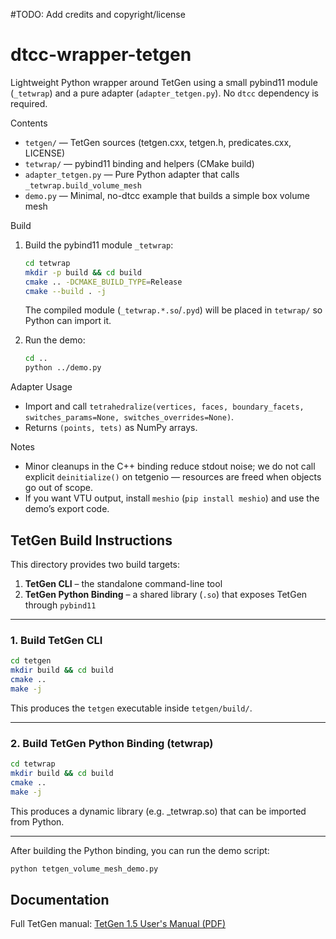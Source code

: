 #TODO: Add credits and copyright/license

dtcc-wrapper-tetgen
===================

Lightweight Python wrapper around TetGen using a small pybind11 module (`_tetwrap`) and a pure adapter (`adapter_tetgen.py`). No `dtcc` dependency is required.

Contents
- `tetgen/` — TetGen sources (tetgen.cxx, tetgen.h, predicates.cxx, LICENSE)
- `tetwrap/` — pybind11 binding and helpers (CMake build)
- `adapter_tetgen.py` — Pure Python adapter that calls `_tetwrap.build_volume_mesh`
- `demo.py` — Minimal, no-dtcc example that builds a simple box volume mesh

Build
1) Build the pybind11 module `_tetwrap`:

   ```bash
   cd tetwrap
   mkdir -p build && cd build
   cmake .. -DCMAKE_BUILD_TYPE=Release
   cmake --build . -j
   ```

   The compiled module (`_tetwrap.*.so`/`.pyd`) will be placed in `tetwrap/` so Python can import it.

2) Run the demo:

   ```bash
   cd ..
   python ../demo.py
   ```

Adapter Usage
- Import and call `tetrahedralize(vertices, faces, boundary_facets, switches_params=None, switches_overrides=None)`.
- Returns `(points, tets)` as NumPy arrays.

Notes
- Minor cleanups in the C++ binding reduce stdout noise; we do not call explicit `deinitialize()` on tetgenio — resources are freed when objects go out of scope.
- If you want VTU output, install `meshio` (`pip install meshio`) and use the demo’s export code.


## TetGen Build Instructions

This directory provides two build targets:

1. **TetGen CLI** – the standalone command-line tool  
2. **TetGen Python Binding** – a shared library (`.so`) that exposes TetGen through `pybind11`

---

### 1. Build TetGen CLI

```bash
cd tetgen
mkdir build && cd build
cmake ..
make -j
```

This produces the `tetgen` executable inside `tetgen/build/`.

---

### 2. Build TetGen Python Binding (tetwrap)

```bash
cd tetwrap
mkdir build && cd build
cmake ..
make -j
```

This produces a dynamic library (e.g. _tetwrap.so) that can be imported from Python.

---

After building the Python binding, you can run the demo script:

```bash
python tetgen_volume_mesh_demo.py
```

## Documentation

Full TetGen manual: [TetGen 1.5 User's Manual (PDF)](https://wias-berlin.de/software/tetgen/1.5/doc/manual/manual.pdf)
